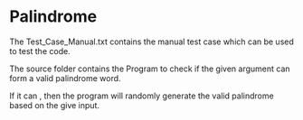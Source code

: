 # Palindrome
The Test_Case_Manual.txt contains the manual test case which can be used to test the code.

The source folder contains the Program to check if the given argument can form a valid palindrome word.

If it can , then the program will randomly generate the valid palindrome based on the give input.

